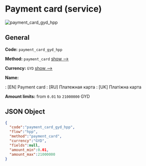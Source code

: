 
# Payment card (service) 
![payment_card_gyd_hpp](https://static.openfintech.io/payment_methods/payment_card_gyd_hpp/logo.svg?w=400&c=v0.59.26#w200)  

## General 
 
**Code:** `payment_card_gyd_hpp` 
 
**Method:** `payment_card` 
 [show -->](/payment-methods/payment_card/) 
 
**Currency:** `GYD` [show -->](/currencies/GYD/) 
 
**Name:** 
 
:	[EN] Payment card 
:	[RU] Платежная карта 
:	[UK] Платіжна карта 
 
**Amount limits:** from `0.01` to `21000000` GYD 

## JSON Object 

```json
{
  "code":"payment_card_gyd_hpp",
  "flow":"hpp",
  "method":"payment_card",
  "currency":"GYD",
  "fields":null,
  "amount_min":0.01,
  "amount_max":21000000
}
```  
